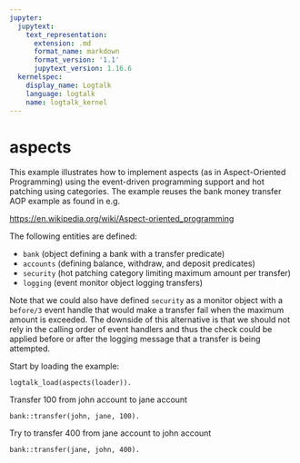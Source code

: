 ```yaml
---
jupyter:
  jupytext:
    text_representation:
      extension: .md
      format_name: markdown
      format_version: '1.1'
      jupytext_version: 1.16.6
  kernelspec:
    display_name: Logtalk
    language: logtalk
    name: logtalk_kernel
---
```


<!--
________________________________________________________________________

This file is part of Logtalk <https://logtalk.org/>  
SPDX-FileCopyrightText: 1998-2025 Paulo Moura <pmoura@logtalk.org>  
SPDX-License-Identifier: Apache-2.0

Licensed under the Apache License, Version 2.0 (the "License");
you may not use this file except in compliance with the License.
You may obtain a copy of the License at

    http://www.apache.org/licenses/LICENSE-2.0

Unless required by applicable law or agreed to in writing, software
distributed under the License is distributed on an "AS IS" BASIS,
WITHOUT WARRANTIES OR CONDITIONS OF ANY KIND, either express or implied.
See the License for the specific language governing permissions and
limitations under the License.
________________________________________________________________________
-->

# aspects

This example illustrates how to implement aspects (as in Aspect-Oriented
Programming) using the event-driven programming support and hot patching
using categories. The example reuses the bank money transfer AOP example
as found in e.g.

https://en.wikipedia.org/wiki/Aspect-oriented_programming

The following entities are defined:

- `bank` (object defining a bank with a transfer predicate)
- `accounts` (defining balance, withdraw, and deposit predicates)
- `security` (hot patching category limiting maximum amount per transfer)
- `logging` (event monitor object logging transfers)

Note that we could also have defined `security` as a monitor object with a
`before/3` event handle that would make a transfer fail when the maximum
amount is exceeded. The downside of this alternative is that we should not
rely in the calling order of event handlers and thus the check could be
applied before or after the logging message that a transfer is being
attempted.

Start by loading the example:

```logtalk
logtalk_load(aspects(loader)).
```

Transfer 100 from john account to jane account

```logtalk
bank::transfer(john, jane, 100).
```

<!--
Attempting transfer:
  From:   john
  To:     jane
  Amount: 100
Transfer successful.
true.
-->

Try to transfer 400 from jane account to john account

```logtalk
bank::transfer(jane, john, 400).
```

<!--
Attempting transfer:
  From:   jane
  To:     john
  Amount: 400
Maximum transfer amount (200) exceeded!
false.
-->

